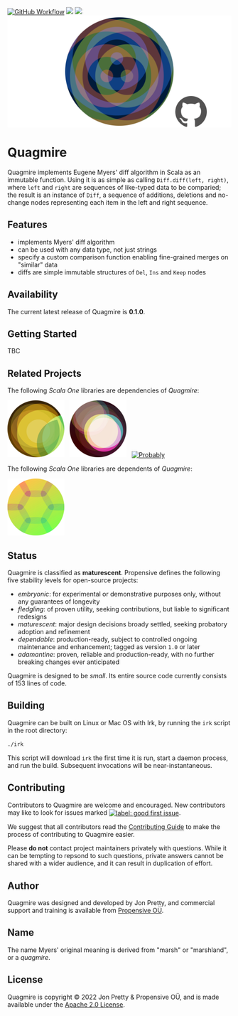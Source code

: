 [<img alt="GitHub Workflow" src="https://img.shields.io/github/workflow/status/propensive/quagmire/Build/main?style=for-the-badge" height="24">](https://github.com/propensive/quagmire/actions)
[<img src="https://img.shields.io/maven-central/v/com.propensive/quagmire-core?color=2465cd&style=for-the-badge" height="24">](https://search.maven.org/artifact/com.propensive/quagmire-core)
[<img src="https://img.shields.io/discord/633198088311537684?color=8899f7&label=DISCORD&style=for-the-badge" height="24">](https://discord.gg/7b6mpF6Qcf)
<img src="/doc/images/github.png" valign="middle">

# Quagmire

Quagmire implements Eugene Myers' diff algorithm in Scala as an immutable function. Using it is as
simple as calling `Diff.diff(left, right)`, where `left` and `right` are sequences of like-typed
data to be comparied; the result is an instance of `Diff`, a sequence of additions, deletions and
no-change nodes representing each item in the left and right sequence.

## Features

- implements Myers' diff algorithm
- can be used with any data type, not just strings
- specify a custom comparison function enabling fine-grained merges on "similar" data
- diffs are simple immutable structures of `Del`, `Ins` and `Keep` nodes


## Availability

The current latest release of Quagmire is __0.1.0__.

## Getting Started

TBC


## Related Projects

The following _Scala One_ libraries are dependencies of _Quagmire_:

[![Eucalyptus](https://github.com/propensive/eucalyptus/raw/main/doc/images/128x128.png)](https://github.com/propensive/eucalyptus/) &nbsp; [![Gossamer](https://github.com/propensive/gossamer/raw/main/doc/images/128x128.png)](https://github.com/propensive/gossamer/) &nbsp; [![Probably](https://github.com/propensive/probably/raw/main/doc/images/128x128.png)](https://github.com/propensive/probably/) &nbsp;

The following _Scala One_ libraries are dependents of _Quagmire_:

[![Cellulose](https://github.com/propensive/cellulose/raw/main/doc/images/128x128.png)](https://github.com/propensive/cellulose/) &nbsp;

## Status

Quagmire is classified as __maturescent__. Propensive defines the following five stability levels for open-source projects:

- _embryonic_: for experimental or demonstrative purposes only, without any guarantees of longevity
- _fledgling_: of proven utility, seeking contributions, but liable to significant redesigns
- _maturescent_: major design decisions broady settled, seeking probatory adoption and refinement
- _dependable_: production-ready, subject to controlled ongoing maintenance and enhancement; tagged as version `1.0` or later
- _adamantine_: proven, reliable and production-ready, with no further breaking changes ever anticipated

Quagmire is designed to be _small_. Its entire source code currently consists of 153 lines of code.

## Building

Quagmire can be built on Linux or Mac OS with Irk, by running the `irk` script in the root directory:
```sh
./irk
```

This script will download `irk` the first time it is run, start a daemon process, and run the build. Subsequent
invocations will be near-instantaneous.

## Contributing

Contributors to Quagmire are welcome and encouraged. New contributors may like to look for issues marked
<a href="https://github.com/propensive/quagmire/labels/good%20first%20issue"><img alt="label: good first issue"
src="https://img.shields.io/badge/-good%20first%20issue-67b6d0.svg" valign="middle"></a>.

We suggest that all contributors read the [Contributing Guide](/contributing.md) to make the process of
contributing to Quagmire easier.

Please __do not__ contact project maintainers privately with questions. While it can be tempting to repsond to
such questions, private answers cannot be shared with a wider audience, and it can result in duplication of
effort.

## Author

Quagmire was designed and developed by Jon Pretty, and commercial support and training is available from
[Propensive O&Uuml;](https://propensive.com/).



## Name

The name Myers' original meaning is derived from "marsh" or "marshland", or a _quagmire_.

## License

Quagmire is copyright &copy; 2022 Jon Pretty & Propensive O&Uuml;, and is made available under the
[Apache 2.0 License](/license.md).
